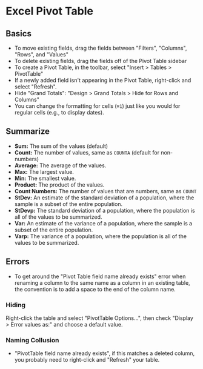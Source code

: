 # Excel Pivot Table

## Basics

- To move existing fields, drag the fields between "Filters", "Columns", "Rows", and "Values"
- To delete existing fields, drag the fields off of the Pivot Table sidebar
- To create a Pivot Table, in the toolbar, select "Insert > Tables > PivotTable"
- If a newly added field isn't appearing in the Pivot Table, right-click and select "Refresh".
- Hide "Grand Totals": "Design > Grand Totals > Hide for Rows and Columns"
- You can change the formatting for cells  (`⌘1`) just like you would for regular cells (e.g., to display dates).

## Summarize

- **Sum:** The sum of the values (default)
- **Count:** The number of values, same as `COUNTA` (default for non-numbers)
- **Average:** The average of the values.
- **Max:** The largest value.
- **Min:** The smallest value.
- **Product:** The product of the values.
- **Count Numbers:** The number of values that are numbers, same as `COUNT`
- **StDev:** An estimate of the standard deviation of a population, where the sample is a subset of the entire population.
- **StDevp:** The standard deviation of a population, where the population is all of the values to be summarized.
- **Var:** An estimate of the variance of a population, where the sample is a subset of the entire population.
- **Varp:** The variance of a population, where the population is all of the values to be summarized.

## Errors

- To get around the "Pivot Table field name already exists" error when renaming a column to the same name as a column in an existing table, the convention is to add a space to the end of the column name.

### Hiding

Right-click the table and select "PivotTable Options...", then check "Display > Error values as:" and choose a default value.

### Naming Collusion

- "PivotTable field name already exists", if this matches a deleted column, you probably need to right-click and "Refresh" your table.
